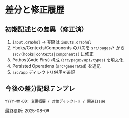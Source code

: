 # 差分と修正履歴

## 初期記述との差異（修正済）
1. `input.graphql` → 実際は `inputs.graphql`
2. Hooks/Contexts/Components のパスを `src/pages/*` から `src/(hooks|contexts|components)` に修正
3. Pothos(Code First) 構成 (`src/pages/api/types`) を明文化
4. Persisted Operations (`src/generated`) を追記
5. `src/app` ディレクトリ併用を追記

## 今後の差分記録テンプレ
```
YYYY-MM-DD: 変更概要 / 対象ディレクトリ / 関連Issue
```

最終更新: 2025-08-09
